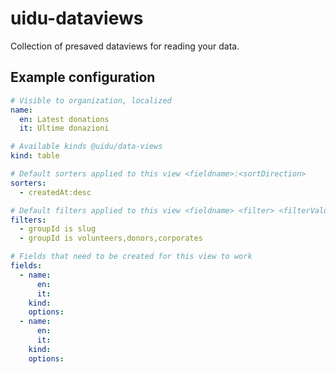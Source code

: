 # uidu-dataviews

Collection of presaved dataviews for reading your data.

## Example configuration

```yaml
# Visible to organization, localized
name:
  en: Latest donations
  it: Ultime donazioni

# Available kinds @uidu/data-views
kind: table

# Default sorters applied to this view <fieldname>:<sortDirection>
sorters:
  - createdAt:desc

# Default filters applied to this view <fieldname> <filter> <filterValue>
filters:
  - groupId is slug
  - groupId is volunteers,donors,corporates

# Fields that need to be created for this view to work
fields:
  - name:
      en:
      it:
    kind:
    options:
  - name:
      en:
      it:
    kind:
    options:
```
